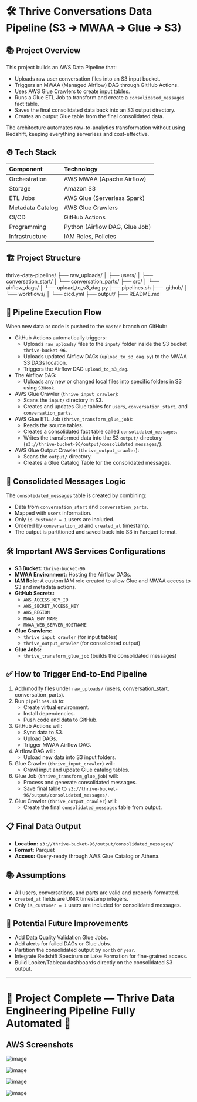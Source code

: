 ﻿# 🛠️ Thrive Conversations Data Pipeline (S3 ➔ MWAA ➔ Glue ➔ S3)

## 📚 Project Overview

This project builds an AWS Data Pipeline that:

- Uploads raw user conversation files into an S3 input bucket.
- Triggers an MWAA (Managed Airflow) DAG through GitHub Actions.
- Uses AWS Glue Crawlers to create input tables.
- Runs a Glue ETL Job to transform and create a `consolidated_messages` fact table.
- Saves the final consolidated data back into an S3 output directory.
- Creates an output Glue table from the final consolidated data.

The architecture automates raw-to-analytics transformation without using Redshift, keeping everything serverless and cost-effective.

## ⚙️ Tech Stack

| Component         | Technology          |
| :---------------- | :------------------- |
| Orchestration     | AWS MWAA (Apache Airflow) |
| Storage           | Amazon S3            |
| ETL Jobs          | AWS Glue (Serverless Spark) |
| Metadata Catalog  | AWS Glue Crawlers    |
| CI/CD             | GitHub Actions       |
| Programming       | Python (Airflow DAG, Glue Job) |
| Infrastructure    | IAM Roles, Policies  |

## 🏗️ Project Structure

thrive-data-pipeline/ ├── raw_uploads/ │ ├── users/ │ ├── conversation_start/ │ └── conversation_parts/ ├── src/ │ └── airflow_dags/ │ └── upload_to_s3_dag.py ├── pipelines.sh ├── .github/ │ └── workflows/ │ └── cicd.yml ├── output/ ├── README.md


## 🚀 Pipeline Execution Flow

When new data or code is pushed to the `master` branch on GitHub:

- GitHub Actions automatically triggers:
  - Uploads `raw_uploads/` files to the `input/` folder inside the S3 bucket `thrive-bucket-96`.
  - Uploads updated Airflow DAGs (`upload_to_s3_dag.py`) to the MWAA S3 DAGs location.
  - Triggers the Airflow DAG `upload_to_s3_dag`.
- The Airflow DAG:
  - Uploads any new or changed local files into specific folders in S3 using `S3Hook`.
- AWS Glue Crawler (`thrive_input_crawler`):
  - Scans the `input/` directory in S3.
  - Creates and updates Glue tables for `users`, `conversation_start`, and `conversation_parts`.
- AWS Glue ETL Job (`thrive_transform_glue_job`):
  - Reads the source tables.
  - Creates a consolidated fact table called `consolidated_messages`.
  - Writes the transformed data into the S3 `output/` directory (`s3://thrive-bucket-96/output/consolidated_messages/`).
- AWS Glue Output Crawler (`thrive_output_crawler`):
  - Scans the `output/` directory.
  - Creates a Glue Catalog Table for the consolidated messages.

## 📄 Consolidated Messages Logic

The `consolidated_messages` table is created by combining:

- Data from `conversation_start` and `conversation_parts`.
- Mapped with `users` information.
- Only `is_customer = 1` users are included.
- Ordered by `conversation_id` and `created_at` timestamp.
- The output is partitioned and saved back into S3 in Parquet format.

## 🛠️ Important AWS Services Configurations

- **S3 Bucket:** `thrive-bucket-96`
- **MWAA Environment:** Hosting the Airflow DAGs.
- **IAM Role:** A custom IAM role created to allow Glue and MWAA access to S3 and metadata actions.
- **GitHub Secrets:**
  - `AWS_ACCESS_KEY_ID`
  - `AWS_SECRET_ACCESS_KEY`
  - `AWS_REGION`
  - `MWAA_ENV_NAME`
  - `MWAA_WEB_SERVER_HOSTNAME`
- **Glue Crawlers:**
  - `thrive_input_crawler` (for input tables)
  - `thrive_output_crawler` (for consolidated output)
- **Glue Jobs:**
  - `thrive_transform_glue_job` (builds the consolidated messages)

## ✅ How to Trigger End-to-End Pipeline

1. Add/modify files under `raw_uploads/` (users, conversation_start, conversation_parts).
2. Run `pipelines.sh` to:
   - Create virtual environment.
   - Install dependencies.
   - Push code and data to GitHub.
3. GitHub Actions will:
   - Sync data to S3.
   - Upload DAGs.
   - Trigger MWAA Airflow DAG.
4. Airflow DAG will:
   - Upload new data into S3 input folders.
5. Glue Crawler (`thrive_input_crawler`) will:
   - Crawl input and update Glue catalog tables.
6. Glue Job (`thrive_transform_glue_job`) will:
   - Process and generate consolidated messages.
   - Save final table to `s3://thrive-bucket-96/output/consolidated_messages/`.
7. Glue Crawler (`thrive_output_crawler`) will:
   - Create the final `consolidated_messages` table from output.

## 📋 Final Data Output

- **Location:** `s3://thrive-bucket-96/output/consolidated_messages/`
- **Format:** Parquet
- **Access:** Query-ready through AWS Glue Catalog or Athena.

## 📚 Assumptions

- All users, conversations, and parts are valid and properly formatted.
- `created_at` fields are UNIX timestamp integers.
- Only `is_customer = 1` users are included for consolidated messages.

## 📢 Potential Future Improvements

- Add Data Quality Validation Glue Jobs.
- Add alerts for failed DAGs or Glue Jobs.
- Partition the consolidated output by `month` or `year`.
- Integrate Redshift Spectrum or Lake Formation for fine-grained access.
- Build Looker/Tableau dashboards directly on the consolidated S3 output.

---

# 🎯 Project Complete — Thrive Data Engineering Pipeline Fully Automated 🚀

## AWS Screenshots

![image](https://github.com/user-attachments/assets/f3daa4a6-2ed7-4f99-b295-495de37e1950)

![image](https://github.com/user-attachments/assets/d62bb92d-5736-4eac-bb90-cb5f6c0ac64a)

![image](https://github.com/user-attachments/assets/bf8fbcc4-8e74-41a5-92f0-3edb40ecf288)


![image](https://github.com/user-attachments/assets/abb181e2-95dd-47e3-a01f-28cf23158baf)






